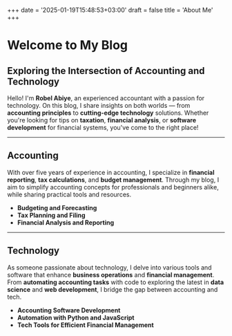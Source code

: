 +++
date = '2025-01-19T15:48:53+03:00'
draft = false
title = 'About Me'
+++

# Welcome to My Blog

## Exploring the Intersection of Accounting and Technology

Hello! I'm **Robel Abiye**, an experienced accountant with a passion for technology. On this blog, I share insights on both worlds — from **accounting principles** to **cutting-edge technology** solutions. Whether you're looking for tips on **taxation**, **financial analysis**, or **software development** for financial systems, you've come to the right place!

---

## Accounting

With over five years of experience in accounting, I specialize in **financial reporting**, **tax calculations**, and **budget management**. Through my blog, I aim to simplify accounting concepts for professionals and beginners alike, while sharing practical tools and resources.

- **Budgeting and Forecasting**
- **Tax Planning and Filing**
- **Financial Analysis and Reporting**

---

## Technology

As someone passionate about technology, I delve into various tools and software that enhance **business operations** and **financial management**. From **automating accounting tasks** with code to exploring the latest in **data science** and **web development**, I bridge the gap between accounting and tech.

- **Accounting Software Development**
- **Automation with Python and JavaScript**
- **Tech Tools for Efficient Financial Management**
